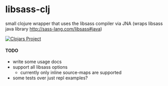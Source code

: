 # libsass-clj

small clojure wrapper that uses the libsass compiler
via JNA (wraps libsass java library http://sass-lang.com/libsass#java)

[![Clojars Project](https://img.shields.io/clojars/v/mrmcc3/libsass-clj.svg)]()

#### TODO

* write some usage docs
* support all libsass options
  * currently only inline source-maps are supported
* some tests over just repl examples?


